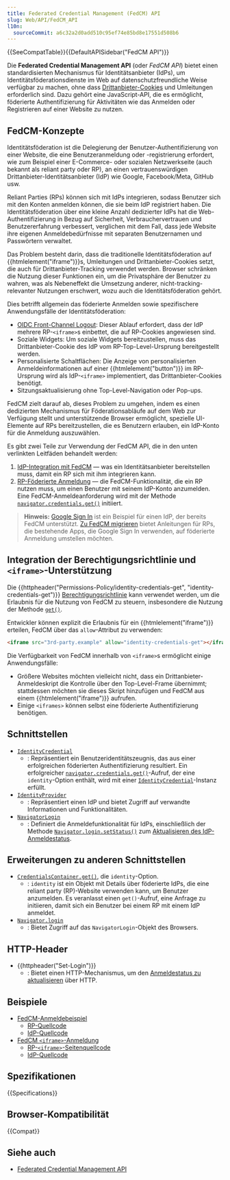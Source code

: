 ```yaml
---
title: Federated Credential Management (FedCM) API
slug: Web/API/FedCM_API
l10n:
  sourceCommit: a6c32a2d0add510c95ef74e85bd8e17551d508b6
---
```


{{SeeCompatTable}}{{DefaultAPISidebar("FedCM API")}}

Die **Federated Credential Management API** (oder _FedCM API_) bietet einen standardisierten Mechanismus für Identitätsanbieter (IdPs), um Identitätsföderationsdienste im Web auf datenschutzfreundliche Weise verfügbar zu machen, ohne dass [Drittanbieter-Cookies](/de/docs/Web/Privacy/Guides/Third-party_cookies) und Umleitungen erforderlich sind. Dazu gehört eine JavaScript-API, die es ermöglicht, föderierte Authentifizierung für Aktivitäten wie das Anmelden oder Registrieren auf einer Website zu nutzen.

## FedCM-Konzepte

Identitätsföderation ist die Delegierung der Benutzer-Authentifizierung von einer Website, die eine Benutzeranmeldung oder -registrierung erfordert, wie zum Beispiel einer E-Commerce- oder sozialen Netzwerkseite (auch bekannt als reliant party oder RP), an einen vertrauenswürdigen Drittanbieter-Identitätsanbieter (IdP) wie Google, Facebook/Meta, GitHub usw.

Reliant Parties (RPs) können sich mit IdPs integrieren, sodass Benutzer sich mit den Konten anmelden können, die sie beim IdP registriert haben. Die Identitätsföderation über eine kleine Anzahl dedizierter IdPs hat die Web-Authentifizierung in Bezug auf Sicherheit, Verbrauchervertrauen und Benutzererfahrung verbessert, verglichen mit dem Fall, dass jede Website ihre eigenen Anmeldebedürfnisse mit separaten Benutzernamen und Passwörtern verwaltet.

Das Problem besteht darin, dass die traditionelle Identitätsföderation auf {{htmlelement("iframe")}}s, Umleitungen und Drittanbieter-Cookies setzt, die auch für Drittanbieter-Tracking verwendet werden. Browser schränken die Nutzung dieser Funktionen ein, um die Privatsphäre der Benutzer zu wahren, was als Nebeneffekt die Umsetzung anderer, nicht-tracking-relevanter Nutzungen erschwert, wozu auch die Identitätsföderation gehört.

Dies betrifft allgemein das föderierte Anmelden sowie spezifischere Anwendungsfälle der Identitätsföderation:

- [OIDC Front-Channel Logout](https://openid.net/specs/openid-connect-frontchannel-1_0.html): Dieser Ablauf erfordert, dass der IdP mehrere RP-`<iframe>`s einbettet, die auf RP-Cookies angewiesen sind.
- Soziale Widgets: Um soziale Widgets bereitzustellen, muss das Drittanbieter-Cookie des IdP vom RP-Top-Level-Ursprung bereitgestellt werden.
- Personalisierte Schaltflächen: Die Anzeige von personalisierten Anmeldeinformationen auf einer {{htmlelement("button")}} im RP-Ursprung wird als IdP-`<iframe>` implementiert, das Drittanbieter-Cookies benötigt.
- Sitzungsaktualisierung ohne Top-Level-Navigation oder Pop-ups.

FedCM zielt darauf ab, dieses Problem zu umgehen, indem es einen dedizierten Mechanismus für Föderationsabläufe auf dem Web zur Verfügung stellt und unterstützende Browser ermöglicht, spezielle UI-Elemente auf RPs bereitzustellen, die es Benutzern erlauben, ein IdP-Konto für die Anmeldung auszuwählen.

Es gibt zwei Teile zur Verwendung der FedCM API, die in den unten verlinkten Leitfäden behandelt werden:

1. [IdP-Integration mit FedCM](/de/docs/Web/API/FedCM_API/IDP_integration) — was ein Identitätsanbieter bereitstellen muss, damit ein RP sich mit ihm integrieren kann.
2. [RP-Föderierte Anmeldung](/de/docs/Web/API/FedCM_API/RP_sign-in) — die FedCM-Funktionalität, die ein RP nutzen muss, um einen Benutzer mit seinem IdP-Konto anzumelden. Eine FedCM-Anmeldeanforderung wird mit der Methode [`navigator.credentials.get()`](/de/docs/Web/API/CredentialsContainer/get) initiiert.

> **Hinweis:** [Google Sign In](https://developers.google.com/identity/gsi/web/guides/overview) ist ein Beispiel für einen IdP, der bereits FedCM unterstützt. [Zu FedCM migrieren](https://developers.google.com/identity/gsi/web/guides/fedcm-migration) bietet Anleitungen für RPs, die bestehende Apps, die Google Sign In verwenden, auf föderierte Anmeldung umstellen möchten.

## Integration der Berechtigungsrichtlinie und `<iframe>`-Unterstützung

Die {{httpheader("Permissions-Policy/identity-credentials-get", "identity-credentials-get")}} [Berechtigungsrichtlinie](/de/docs/Web/HTTP/Guides/Permissions_Policy) kann verwendet werden, um die Erlaubnis für die Nutzung von FedCM zu steuern, insbesondere die Nutzung der Methode [`get()`](/de/docs/Web/API/CredentialsContainer/get).

Entwickler können explizit die Erlaubnis für ein {{htmlelement("iframe")}} erteilen, FedCM über das `allow`-Attribut zu verwenden:

```html
<iframe src="3rd-party.example" allow="identity-credentials-get"></iframe>
```

Die Verfügbarkeit von FedCM innerhalb von `<iframe>`s ermöglicht einige Anwendungsfälle:

- Größere Websites möchten vielleicht nicht, dass ein Drittanbieter-Anmeldeskript die Kontrolle über den Top-Level-Frame übernimmt; stattdessen möchten sie dieses Skript hinzufügen und FedCM aus einem {{htmlelement("iframe")}} aufrufen.
- Einige `<iframes>` können selbst eine föderierte Authentifizierung benötigen.

## Schnittstellen

- [`IdentityCredential`](/de/docs/Web/API/IdentityCredential)
  - : Repräsentiert ein Benutzeridentitätszeugnis, das aus einer erfolgreichen föderierten Authentifizierung resultiert. Ein erfolgreicher [`navigator.credentials.get()`](/de/docs/Web/API/CredentialsContainer/get)-Aufruf, der eine `identity`-Option enthält, wird mit einer [`IdentityCredential`](/de/docs/Web/API/IdentityCredential)-Instanz erfüllt.
- [`IdentityProvider`](/de/docs/Web/API/IdentityProvider)
  - : Repräsentiert einen IdP und bietet Zugriff auf verwandte Informationen und Funktionalitäten.
- [`NavigatorLogin`](/de/docs/Web/API/NavigatorLogin)
  - : Definiert die Anmeldefunktionalität für IdPs, einschließlich der Methode [`Navigator.login.setStatus()`](/de/docs/Web/API/NavigatorLogin/setStatus) zum [Aktualisieren des IdP-Anmeldestatus](/de/docs/Web/API/FedCM_API/IDP_integration#update_login_status_using_the_login_status_api).

## Erweiterungen zu anderen Schnittstellen

- [`CredentialsContainer.get()`](/de/docs/Web/API/CredentialsContainer/get), die `identity`-Option.
  - : `identity` ist ein Objekt mit Details über föderierte IdPs, die eine reliant party (RP)-Website verwenden kann, um Benutzer anzumelden. Es veranlasst einen `get()`-Aufruf, eine Anfrage zu initiieren, damit sich ein Benutzer bei einem RP mit einem IdP anmeldet.
- [`Navigator.login`](/de/docs/Web/API/Navigator/login)
  - : Bietet Zugriff auf das `NavigatorLogin`-Objekt des Browsers.

## HTTP-Header

- {{httpheader("Set-Login")}}
  - : Bietet einen HTTP-Mechanismus, um den [Anmeldestatus zu aktualisieren](/de/docs/Web/API/FedCM_API/IDP_integration#update_login_status_using_the_login_status_api) über HTTP.

## Beispiele

- [FedCM-Anmeldebeispiel](https://fedcm-rp-demo.glitch.me/)
  - [RP-Quellcode](https://glitch.com/edit/#!/fedcm-rp-demo?path=server.js%3A1%3A0)
  - [IdP-Quellcode](https://glitch.com/edit/#!/fedcm-idp-demo?path=server.js%3A1%3A0)
- [FedCM `<iframe>`-Anmeldung](https://fedcm-main-frame.glitch.me/)
  - [RP-`<iframe>`-Seitenquellcode](https://glitch.com/edit/#!/fedcm-main-frame?path=index.html%3A1%3A0)
  - [IdP-Quellcode](https://glitch.com/edit/#!/webid-fcm-idp-single?path=server.js%3A1%3A0)

## Spezifikationen

{{Specifications}}

## Browser-Kompatibilität

{{Compat}}

## Siehe auch

- [Federated Credential Management API](https://privacysandbox.google.com/cookies/fedcm)
